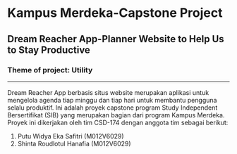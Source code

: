 # Kampus Merdeka-Capstone Project
## Dream Reacher App-Planner Website to Help Us to Stay Productive
### Theme of project: Utility<hr>
Dream Reacher App berbasis situs website merupakan aplikasi untuk mengelola agenda tiap minggu dan tiap hari untuk membantu pengguna selalu produktif. Ini adalah proyek capstone program Study Independent Bersertifikat (SIB) yang merupakan bagian dari program Kampus Merdeka.
Proyek ini dikerjakan oleh tim CSD-174 dengan anggota tim sebagai berikut:
1. Putu Widya Eka Safitri (M012V6029)
2. Shinta Roudlotul Hanafia (M012V6029)
